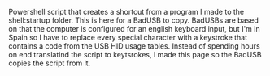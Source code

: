 Powershell script that creates a shortcut from a program I made to the shell:startup folder.
This is here for a BadUSB to copy. BadUSBs are based on that the computer is configured for an english keyboard input, but I'm in Spain so I have to replace every special character
with a keystroke that contains a code from the USB HID usage tables. Instead of spending hours on end translatind the script to keytsrokes, I made this page so the BadUSB copies
the script from it.
